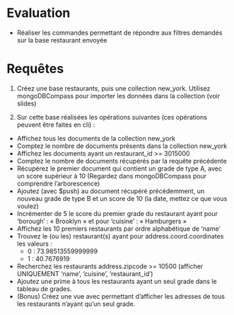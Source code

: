 # Evaluation 
- Réaliser les commandes permettant de répondre aux filtres demandés sur la base restaurant envoyée

# Requêtes
1.	Créez une base restaurants, puis une collection new_york. Utilisez mongoDBCompass pour importer les données dans la collection (voir slides)

2.	Sur cette base réalisées les opérations suivantes (ces opérations peuvent être faites en cli) : 
- Affichez tous les documents de la collection new_york
- Comptez le nombre de documents présents dans la collection new_york
- Affichez les documents ayant un restaurant_id >= 3015000
- Comptez le nombre de documents récupérés par la requête précédente
- Récupérez le premier document qui contient un grade de type A, avec un score supérieur à 10 (Regardez dans mongoDBCompass pour comprendre l’arborescence)
- Ajoutez (avec $push) au document récupéré précédemment, un nouveau grade de type B et un score de 10 (la date, mettez ce que vous voulez)
- Incrémenter de 5 le score du premier grade du restaurant ayant pour ‘borough’ : « Brooklyn » et pour ‘cuisine’ : « Hamburgers »
- Affichez les 10 premiers restaurants par ordre alphabétique de ‘name’
- Trouvez le (ou les) restaurant(s) ayant pour address.coord.coordinates les valeurs :
    - 0 : 73.98513559999999
    - 1 : 40.7676919
- Recherchez les restaurants address.zipcode >= 10500 (afficher UNIQUEMENT ‘name’, ‘cuisine’, ‘restaurant_id’)
- Ajoutez une prime à tous les restaurants ayant un seul grade dans le tableau de grades. 
- (Bonus) Créez une vue avec permettant d’afficher les adresses de tous les restaurants n’ayant qu’un seul grade.
